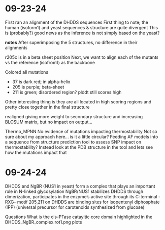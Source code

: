 # 09-23-24

First ran an alignment of the DHDDS sequences
First thing to note; the human (isoform1) and yeast sequences & structure are quite divergent
This is (probably?) good news as the inference is not simply based on the yeast?


**notes**
After superimposing the 5 structures, no difference in their alignments

r205c is in a beta sheet position
Next, we want to align each of the mutants vs the reference (isofrom1) as the backbone


Colored all mutations
- 37 is dark red; in alpha-helix
- 205 is purple; beta-sheet
- 211 is green; disordered region? plddt still scores high

Other interesting thing is they are all located in high scoring regions and pretty close together in the final structure

realigned giving more weight to secondary structure and increasing BLOSUM matrix, but no impact on output...


Thermo_MPNN
No evidence of mutations impacting thermostability
Not so sure about my approach here... is it a little circular? Feeding AF models into a sequence from structure prediction tool to assess SNP impact on thermostability?
Instead look at the PDB structure in the tool and lets see how the mutations impact that

# 09-24-24
DHDDS and NgBR (NUS1 in yeast) form a complex that plays an important role in N-linked glycosylation
NgBR/NUS1 stabilizes DHDDS through dimerization, participates in the enzyme’s active site through its C-terminal -RXG- motif
205,211 on DHDDS are binding sites for Isopentenyl diphosphate (IPP) (universal precursor for carotenoids synthesized from glucose)

Questions
What is the cis-PTase catayltic core domain highlighted in the DHDDS_NgBR_complex.rot1.png plots